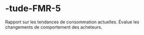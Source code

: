 # -tude-FMR-5
Rapport sur les tendances de consommation actuelles. Évalue les changements de comportement des acheteurs.
